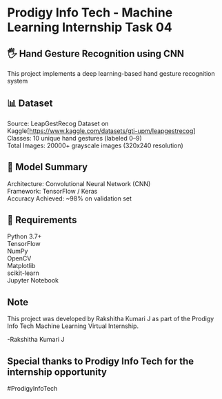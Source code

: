 # Prodigy Info Tech - Machine Learning Internship Task 04  
## 🖐️ Hand Gesture Recognition using CNN  
This project implements a deep learning-based hand gesture recognition system  

## 📊 Dataset 
Source: LeapGestRecog Dataset on Kaggle[https://www.kaggle.com/datasets/gti-upm/leapgestrecog]  
Classes: 10 unique hand gestures (labeled 0–9)  
Total Images: 20000+ grayscale images (320x240 resolution)  

## 🧠 Model Summary  
Architecture: Convolutional Neural Network (CNN)  
Framework: TensorFlow / Keras  
Accuracy Achieved: ~98% on validation set  

## 🧰 Requirements  
Python 3.7+  
TensorFlow  
NumPy  
OpenCV  
Matplotlib  
scikit-learn  
Jupyter Notebook  

## Note
This project was developed by Rakshitha Kumari J as part of the Prodigy Info Tech Machine Learning Virtual Internship.

-Rakshitha Kumari J


## Special thanks to Prodigy Info Tech for the internship opportunity
#ProdigyInfoTech
